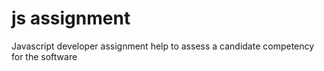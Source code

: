 # js assignment
 Javascript developer assignment help to assess a candidate competency for the software 
